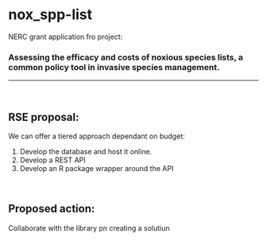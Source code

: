 # nox_spp-list
NERC grant application fro project: 
### **Assessing the efficacy and costs of noxious species lists, a common policy tool in invasive species management.**

***
<br>

## RSE proposal:

We can offer a tiered approach dependant on budget:

1. Develop the database and host it online.
2. Develop a REST API
3. Develop an R package wrapper around the API

<br>

## Proposed action:

Collaborate with the library pn creating a solutiun





